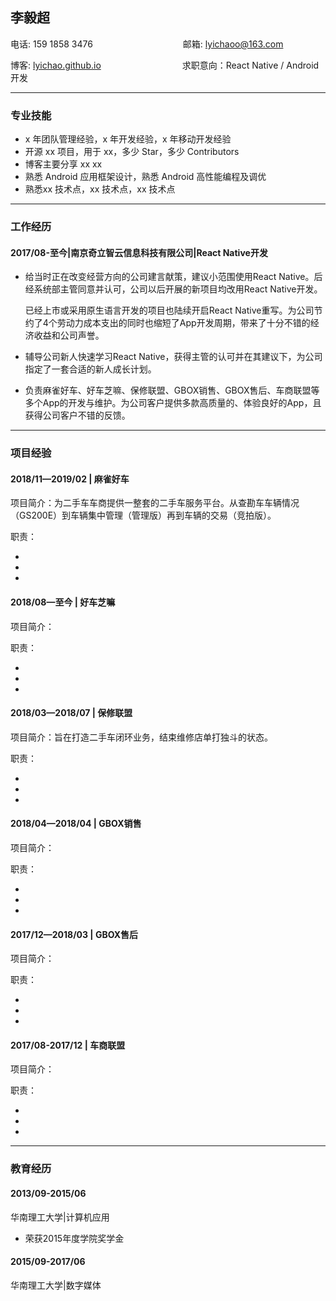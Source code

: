 ## 李毅超

电话: 159 1858 3476　　　　　　　 　　　邮箱: lyichaoo@163.com

博客: [lyichao.github.io](https://lyichao.github.io/)　　　　　　　　　  求职意向：React Native / Android 开发　

---

### 专业技能

* x 年团队管理经验，x 年开发经验，x 年移动开发经验
* 开源 xx 项目，用于 xx，多少 Star，多少 Contributors
* 博客主要分享 xx xx
* 熟悉 Android 应用框架设计，熟悉 Android 高性能编程及调优
* 熟悉xx 技术点，xx 技术点，xx 技术点

---

### 工作经历

#### 2017/08-至今|南京奇立智云信息科技有限公司|React Native开发

- 给当时正在改变经营方向的公司建言献策，建议小范围使用React Native。后经系统部主管同意并认可，公司以后开展的新项目均改用React Native开发。

  已经上市或采用原生语言开发的项目也陆续开启React Native重写。为公司节约了4个劳动力成本支出的同时也缩短了App开发周期，带来了十分不错的经济收益和公司声誉。

- 辅导公司新人快速学习React Native，获得主管的认可并在其建议下，为公司指定了一套合适的新人成长计划。

- 负责麻雀好车、好车芝嘛、保修联盟、GBOX销售、GBOX售后、车商联盟等多个App的开发与维护。为公司客户提供多款高质量的、体验良好的App，且获得公司客户不错的反馈。

---

### 项目经验

#### 2018/11—2019/02 | 麻雀好车

项目简介：为二手车车商提供一整套的二手车服务平台。从查勘车车辆情况（GS200E）到车辆集中管理（管理版）再到车辆的交易（竞拍版）。


职责：

- 
- 
- 

#### 2018/08—至今 | 好车芝嘛

项目简介：


职责：

- 
- 
- 

#### 2018/03—2018/07 | 保修联盟

项目简介：旨在打造二手车闭环业务，结束维修店单打独斗的状态。


职责：

- 
- 
- 

#### 2018/04—2018/04 | GBOX销售

项目简介：


职责：

- 
- 
- 

#### 2017/12—2018/03 | GBOX售后

项目简介：


职责：

- 
- 
- 

#### 2017/08-2017/12 | 车商联盟

项目简介：


职责：

- 
- 
- 

---

### 教育经历

#### 2013/09-2015/06

华南理工大学|计算机应用

* 荣获2015年度学院奖学金

####  2015/09-2017/06

华南理工大学|数字媒体